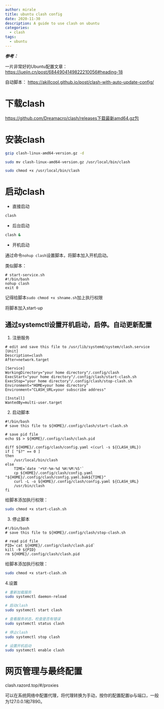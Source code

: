 ```yaml
---
author: mirale
title: ubuntu clash config
date: 2020-11-30
description: A guide to use clash on ubuntu
categories:
  - clash
tags:
  - ubuntu
---
```


***参考：***

一片非常好的Ubuntu配置文章：
https://juejin.cn/post/6844904149822210056#heading-18

自动脚本：
https://akillcool.github.io/post/clash-with-auto-update-config/

# 下载clash

https://github.com/Dreamacro/clash/releases下载最新amd64.gz包

# 安装clash

```bash
gzip clash-linux-amd64-version.gz -d

sudo mv clash-linux-amd64-version.gz /usr/local/bin/clash

sudo chmod +x /usr/local/bin/clash
```

# 启动clash

- 直接启动
```bash
clash
```

- 后台启动
```bash
clash &
```

- 开机启动

通过命令`nohup clash`设置脚本，将脚本加入开机启动。

类似脚本：
```shell
# start-service.sh
#!/bin/bash
nohup clash
exit 0
```

记得给脚本`sudo chmod +x shname.sh`加上执行权限

将脚本加入start-up

## 通过systemctl设置开机启动，启停。自动更新配置

1. 注册服务

```shell
# edit and save this file to /usr/lib/systemd/system/clash.service
[Unit]
Description=clash
After=network.target

[Service]
WorkingDirectory="your home directory"/.config/clash
ExecStart="your home directory"/.config/clash/start-clash.sh
ExecStop="your home directory"/.config/clash/stop-clash.sh
Environment="HOME=your home directory"
Environment="CLASH_URL=your subscribe address"

[Install]
WantedBy=multi-user.target
```

2. 启动脚本

```shell
#!/bin/bash
# save this file to ${HOME}/.config/clash/start-clash.sh

# save pid file
echo $$ > ${HOME}/.config/clash/clash.pid

diff ${HOME}/.config/clash/config.yaml <(curl -s ${CLASH_URL})
if [ "$?" == 0 ]
then
    /usr/local/bin/clash
else
    TIME=`date '+%Y-%m-%d %H:%M:%S'`
    cp ${HOME}/.config/clash/config.yaml "${HOME}/.config/clash/config.yaml.bak${TIME}"
    curl -L -o ${HOME}/.config/clash/config.yaml ${CLASH_URL}
    /usr/bin/clash
fi
```

给脚本添加执行权限：
```bash
sudo chmod +x start-clash.sh
```

3. 停止脚本

```shell
#!/bin/bash
# save this file to ${HOME}/.config/clash/stop-clash.sh

# read pid file
PID=`cat ${HOME}/.config/clash/clash.pid`
kill -9 ${PID}
rm ${HOME}/.config/clash/clash.pid
```

给脚本添加执行权限：
```bash
sudo chmod +x start-clash.sh
```

4.设置

```bash
# 重新加载服务
sudo systemctl daemon-reload

# 启动clash
sudo systemctl start clash 

# 查看服务状态，检查是否有错误
sudo systemctl status clash

# 停止clash
sudo systemctl stop clash

# 设置开机启动
sudo systemctl enable clash
```

# 网页管理与最终配置

clash.razord.top/#/proxies

可以在系统网络中配置代理，将代理转换为手动，按你的配置配置ip与端口，一般为127.0.0.1和7890。